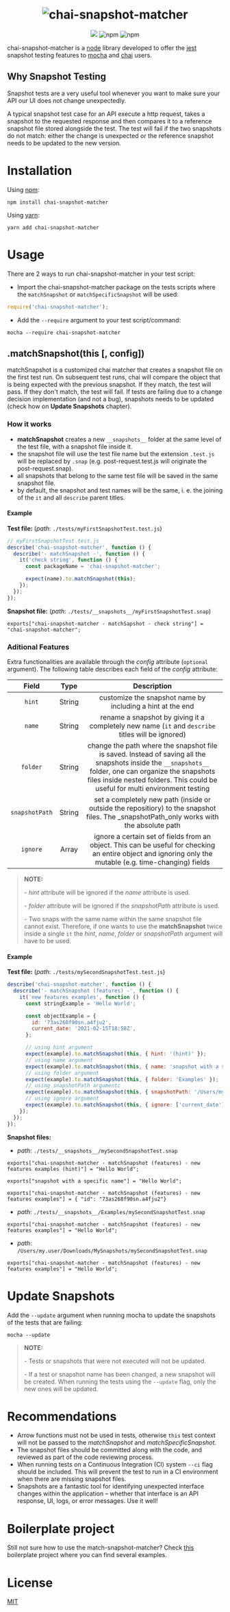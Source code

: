 <h1 align="center">
  <img src="https://github.com/tlameiras/chai-snapshot-matcher/blob/master/logo/logo.png?raw=true" alt="chai-snapshot-matcher"/>
</h1>

<p align="center">
    <a href="https://www.codacy.com/gh/tlameiras/chai-snapshot-matcher/dashboard?utm_source=github.com&amp;utm_medium=referral&amp;utm_content=tlameiras/chai-snapshot-matcher&amp;utm_campaign=Badge_Grade"><img src="https://app.codacy.com/project/badge/Grade/043c18cb9e324e89843b388df0243ac3"/></a>
    <img alt="npm" src="https://img.shields.io/npm/dy/chai-snapshot-matcher">
    <img alt="npm" src="https://img.shields.io/npm/v/chai-snapshot-matcher">
</p>

chai-snapshot-matcher is a [node](https://nodejs.org/en/) library developed to offer the [jest](https://jestjs.io/) snapshot testing features to [mocha](https://mochajs.org/) and [chai](https://www.chaijs.com/) users.

## Why Snapshot Testing

Snapshot tests are a very useful tool whenever you want to make sure your API our UI does not change unexpectedly.

A typical snapshot test case for an API execute a http request, takes a snapshot to the requested response and then compares it to a reference snapshot file stored alongside the test. The test will fail if the two snapshots do not match: either the change is unexpected or the reference snapshot needs to be updated to the new version.

# Installation

Using [npm](https://www.npmjs.com/):

```
npm install chai-snapshot-matcher
```

Using [yarn](https://yarnpkg.com/):

```
yarn add chai-snapshot-matcher
```

# Usage

There are 2 ways to run chai-snapshot-matcher in your test script:

- Import the chai-snapshot-matcher package on the tests scripts where the `matchSnapshot` or `matchSpecificSnapshot` will be used:

```js
require('chai-snapshot-matcher');
```

- Add the `--require` argument to your test script/command:

```
mocha --require chai-snapshot-matcher
```

## .matchSnapshot(this [, config])

matchSnapshot is a customized chai matcher that creates a snapshot file on the first test run. On subsequent test runs, chai will compare the object that is being expected with the previous snapshot. If they match, the test will pass. If they don't match, the test will fail. If tests are failing due to a change decision implementation (and not a bug), snapshots needs to be updated (check how on **Update Snapshots** chapter).

### How it works

- **matchSnapshot** creates a new `__snapshots__` folder at the same level of the test file, with a snapshot file inside it.
- the snapshot file will use the test file name but the extension `.test.js` will be replaced by `.snap` (e.g. post-request.test.js will originate the post-request.snap).
- all snapshots that belong to the same test file will be saved in the same snapshot file.
- by default, the snapshot and test names will be the same, i. e. the joining of the `it` and all `describe` parent titles.

#### Example

**Test file:** (_path_: `./tests/myFirstSnapshotTest.test.js`)

```js
// myFirstSnapshotTest.test.js
describe('chai-snapshot-matcher', function () {
  describe('- matchSnapshot -', function () {
    it('check string', function () {
      const packageName = 'chai-snapshot-matcher';

      expect(name).to.matchSnapshot(this);
    });
  });
});
```

**Snapshot file:** (_path_: `./tests/__snapshots__/myFirstSnapshotTest.snap`)

```
exports["chai-snapshot-matcher - matchSapshot - check string"] = "chai-snapshot-matcher";
```

### Aditional Features

Extra functionalities are available through the _config_ attribute (`optional` argument). The following table describes each field of the _config_ attribute:

|     Field      |  Type  |                                                                                                               Description                                                                                                               |
| :------------: | :----: | :-------------------------------------------------------------------------------------------------------------------------------------------------------------------------------------------------------------------------------------: |
|     `hint`     | String |                                                                                       customize the snapshot name by including a hint at the end                                                                                        |
|     `name`     | String |                                                                    rename a snapshot by giving it a completely new name (`it` and `describe` titles will be ignored)                                                                    |
|    `folder`    | String | change the path where the snapshot file is saved. Instead of saving all the snapshots inside the `__snapshots__` folder, one can organize the snapshots files inside nested folders. This could be useful for multi environment testing |
| `snapshotPath` | String |                                                set a completely new path (inside or outside the repositiory) to the snapshot files. The \_snapshotPath_only works with the absolute path                                                |
|    `ignore`    | Array  |                                        ignore a certain set of fields from an object. This can be useful for checking an entire object and ignoring only the mutable (e.g. time-changing) fields                                        |

> **NOTE:**
>
> \- _hint_ attribute will be ignored if the _name_ attribute is used.
>
> \- _folder_ attribute will be ignored if the _snapshotPath_ attribute is used.
>
> \- Two snaps with the same name within the same snapshot file cannot exist. Therefore, if one wants to use the **matchSnapshot** twice inside a single `it` the _hint_, _name_, _folder_ or _snapshotPath_ argument will have to be used.

#### Example

**Test file:** (_path_: `./tests/mySecondSnapshotTest.test.js`)

```js
describe('chai-snapshot-matcher', function () {
  describe('- matchSnapshot (features) -', function () {
    it('new features examples', function () {
      const stringExample = 'Hello World';

      const objectExample = {
        id: '73as268f90sn.a4fju2',
        current_date: '2021-02-15T18:58Z',
      };

      // using hint argument
      expect(example).to.matchSnapshot(this, { hint: '(hint)' });
      // using name argument
      expect(example).to.matchSnapshot(this, { name: 'snapshot with a specific name' });
      // using folder argument
      expect(example).to.matchSnapshot(this, { folder: 'Examples' });
      // using snapshotPath argumentc
      expect(example).to.matchSnapshot(this, { snapshotPath: '/Users/my.user/Downloads/MySnapshots/' });
      // using ignore argument
      expect(example).to.matchSnapshot(this, { ignore: ['current_date'] });
    });
  });
});
```

**Snapshot files:**

- _path_: `./tests/__snapshots__/mySecondSnapshotTest.snap`

```
exports["chai-snapshot-matcher - matchSnapshot (features) - new features examples (hint)"] = "Hello World";

exports["snapshot with a specific name"] = "Hello World";

exports["chai-snapshot-matcher - matchSnapshot (features) - new features examples"] = { "id": "73as268f90sn.a4fju2"}
```

- _path_: `./tests/__snapshots__/Examples/mySecondSnapshotTest.snap`

```
exports["chai-snapshot-matcher - matchSnapshot (features) - new features examples"] = "Hello World";
```

- _path_: `/Users/my.user/Downloads/MySnapshots/mySecondSnapshotTest.snap`

```
exports["chai-snapshot-matcher - matchSnapshot (features) - new features examples"] = "Hello World";
```

# Update Snapshots

Add the `--update` argument when running mocha to update the snapshots of the tests that are failing:

```
mocha --update
```

> **NOTE:**
>
> \- Tests or snapshots that were not executed will not be updated.
>
> \- If a test or snapshot name has been changed, a new snapshot will be created. When running the tests using the `--update` flag, only the new ones will be updated.

# Recommendations

- Arrow functions must not be used in tests, otherwise `this` test context will not be passed to the _matchSnapshot_ and _matchSpecificSnapshot_.
- The snapshot files should be committed along with the code, and reviewed as part of the code reviewing process.
- When running tests on a Continuous Integration (CI) system `--ci` flag should be included. This will prevent the test to run in a CI environment when there are missing snapshot files.
- Snapshots are a fantastic tool for identifying unexpected interface changes within the application – whether that interface is an API response, UI, logs, or error messages. Use it well!

# Boilerplate project

Still not sure how to use the match-snapshot-matcher? Check [this](https://github.com/tlameiras/chai-snapshot-matcher-boilerplate) boilerplate project where you can find several examples.

# License

[MIT](https://github.com/tlameiras/chai-snapshot-matcher/blob/master/LICENSE)
